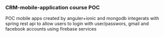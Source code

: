 ### CRM-mobile-application course POC
POC mobile apps created by anguler+ionic and mongodb integerats with spring rest api to 
allow users to login with user/passwors, gmail and facebook accounts using firebase services
